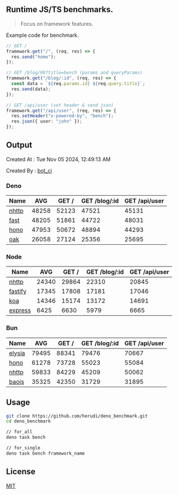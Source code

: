 ## Runtime JS/TS benchmarks.

> Focus on framework features.

Example code for benchmark.
```ts
// GET /
framework.get("/", (req, res) => {
  res.send("home");
});

// GET /blog/99?title=bench (params and queryParams)
framework.get("/blog/:id", (req, res) => {
  const data = `${req.params.id} ${req.query.title}`;
  res.send(data);
});

// GET /api/user (set header & send json)
framework.get("/api/user", (req, res) => {
  res.setHeader("x-powered-by", "bench");
  res.json({ user: "john" });
});
```

## Output
Created At : Tue Nov 05 2024, 12:49:13 AM

Created By : [bot_ci](https://github.com/herudi/deno_benchmarks/commits?author=github-actions%5Bbot%5D)


### Deno
|Name|AVG|GET /|GET /blog/:id|GET /api/user|
|----|----|----|----|----|
|[nhttp](https://github.com/nhttp/nhttp)|48258|52123|47521|45131|
|[fast](https://github.com/danteissaias/fast)|48205|51861|44722|48031|
|[hono](https://github.com/honojs/hono)|47953|50672|48894|44293|
|[oak](https://github.com/oakserver/oak)|26058|27124|25356|25695|
  


### Node
|Name|AVG|GET /|GET /blog/:id|GET /api/user|
|----|----|----|----|----|
|[nhttp](https://github.com/nhttp/nhttp)|24340|29864|22310|20845|
|[fastify](https://github.com/fastify/fastify)|17345|17808|17181|17046|
|[koa](https://github.com/koajs/koa)|14346|15174|13172|14691|
|[express](https://github.com/expressjs/express)|6425|6630|5979|6665|
  


### Bun
|Name|AVG|GET /|GET /blog/:id|GET /api/user|
|----|----|----|----|----|
|[elysia](https://github.com/elysiajs/elysia)|79495|88341|79476|70667|
|[hono](https://github.com/honojs/hono)|61278|73728|55023|55084|
|[nhttp](https://github.com/nhttp/nhttp)|59833|84229|45209|50062|
|[baojs](https://github.com/mattreid1/baojs)|35325|42350|31729|31895|
  



## Usage

```bash
git clone https://github.com/herudi/deno_benchmark.git
cd deno_benchmark

// for_all
deno task bench

// for_single
deno task bench framework_name
```

## License

[MIT](LICENSE)

